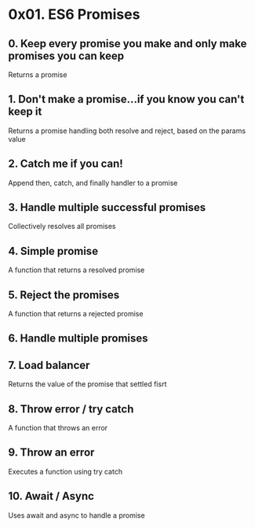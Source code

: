 # 0x01. ES6 Promises
## 0. Keep every promise you make and only make promises you can keep
Returns a promise 
## 1. Don't make a promise...if you know you can't keep it
Returns a promise handling both resolve and reject, based on the params value 
## 2. Catch me if you can!
Append then, catch, and finally handler to a promise  
## 3. Handle multiple successful promises
Collectively resolves all promises  
## 4. Simple promise
A function that returns a resolved promise  
## 5. Reject the promises
A function that returns a rejected promise   
## 6. Handle multiple promises
## 7. Load balancer
Returns the value of the promise that settled fisrt   
## 8. Throw error / try catch
A function that throws an error  
## 9. Throw an error
Executes a function using try catch 
## 10. Await / Async
Uses await and async to handle a promise   
